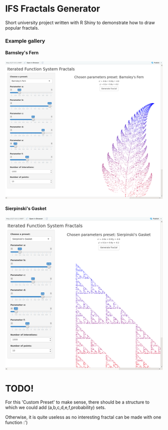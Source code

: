 # IFS Fractals Generator

Short university project written with R Shiny to demonstrate how to draw popular fractals.

### Example gallery

#### Barnsley's Fern

![BarnsleysFern](barnsley.png)

#### Sierpinski's Gasket

![BarnsleysFern](gasket.png)

# TODO!

For this 'Custom Preset' to make sense, there should be a structure to which we could add (a,b,c,d,e,f,probability) sets.

Otherwise, it is quite useless as no interesting fractal can be made with one function :')
